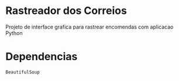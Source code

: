 # Rastreador dos Correios
Projeto de interface grafica para rastrear encomendas com aplicacao Python

# Dependencias
    BeautifulSoup

